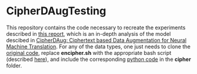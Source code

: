 # CipherDAugTesting
This repository contains the code necessary to recreate the experiments described in [this report](https://github.com/janecekm/CipherDAugTesting/tree/main/report.pdf), which is an in-depth analysis of the model descibed in [CipherDAug: Ciphertext based Data Augmentation for Neural Machine Translation](https://aclanthology.org/2022.acl-long.17/). For any of the data types, one just needs to clone the [original code](https://github.com/protonish/cipherdaug-nmt), replace **encipher.sh** with the appropriate bash script (described [here](https://github.com/janecekm/CipherDAugTesting/tree/main/Data%20Management)), and include the corresponding [python code](https://github.com/janecekm/CipherDAugTesting/tree/main/Data%20Management/cipher) in the **cipher** folder. 
